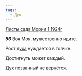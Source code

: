 ```yaml
---
tags:
  - Дух
---
```


[Листы сада Мории 1 1924г](https://127.0.0.1:4002/agni/1924)

___56___
Воя Моя, мужественно идите.   

Рост [духа](../../../tags/#[Дух](../../../tags/#Дух)) нуждается в толчке.   

Достигнуть может каждый.   

[Дух](../../../tags/#Дух) позванный не вернётся.   

